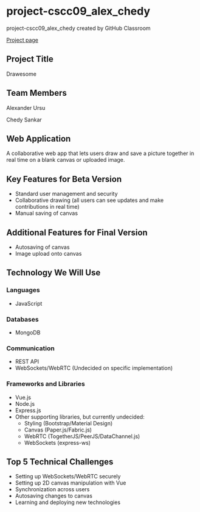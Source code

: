 # project-cscc09_alex_chedy

project-cscc09_alex_chedy created by GitHub Classroom

[Project page](https://thierrysans.me/CSCC09/project/)

## Project Title

Drawesome

## Team Members

Alexander Ursu

Chedy Sankar

## Web Application

A collaborative web app that lets users draw and save a picture together in real time on a blank canvas or uploaded image.

## Key Features for Beta Version

- Standard user management and security
- Collaborative drawing (all users can see updates and make contributions in real time)
- Manual saving of canvas

## Additional Features for Final Version

- Autosaving of canvas
- Image upload onto canvas

## Technology We Will Use

### Languages

- JavaScript

### Databases

- MongoDB

### Communication

- REST API
- WebSockets/WebRTC (Undecided on specific implementation)

### Frameworks and Libraries

- Vue.js
- Node.js
- Express.js
- Other supporting libraries, but currently undecided:
    - Styling (Bootstrap/Material Design)
    - Canvas (Paper.js/Fabric.js)
    - WebRTC (TogetherJS/PeerJS/DataChannel.js)
    - WebSockets (express-ws)

## Top 5 Technical Challenges

- Setting up WebSockets/WebRTC securely
- Setting up 2D canvas manipulation with Vue
- Synchronization across users
- Autosaving changes to canvas
- Learning and deploying new technologies
